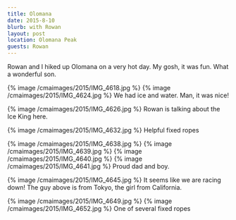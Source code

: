 ```yaml
---
title: Olomana
date: 2015-8-10
blurb: with Rowan
layout: post
location: Olomana Peak
guests: Rowan
---
```


Rowan and I hiked up Olomana on a very hot day.
My gosh, it was fun. What a wonderful son.

{% image /cmaimages/2015/IMG_4618.jpg %}
{% image /cmaimages/2015/IMG_4624.jpg %}
We had ice and water.  Man, it was nice!

{% image /cmaimages/2015/IMG_4626.jpg %}
Rowan is talking about the Ice King here.

{% image /cmaimages/2015/IMG_4632.jpg %}
Helpful fixed ropes

{% image /cmaimages/2015/IMG_4638.jpg %}
{% image /cmaimages/2015/IMG_4639.jpg %}
{% image /cmaimages/2015/IMG_4640.jpg %}
{% image /cmaimages/2015/IMG_4641.jpg %}
Proud dad and boy.

{% image /cmaimages/2015/IMG_4645.jpg %}
It seems like we are racing down! The guy above is from Tokyo, the girl from
California.

{% image /cmaimages/2015/IMG_4649.jpg %}
{% image /cmaimages/2015/IMG_4652.jpg %}
One of several fixed ropes

